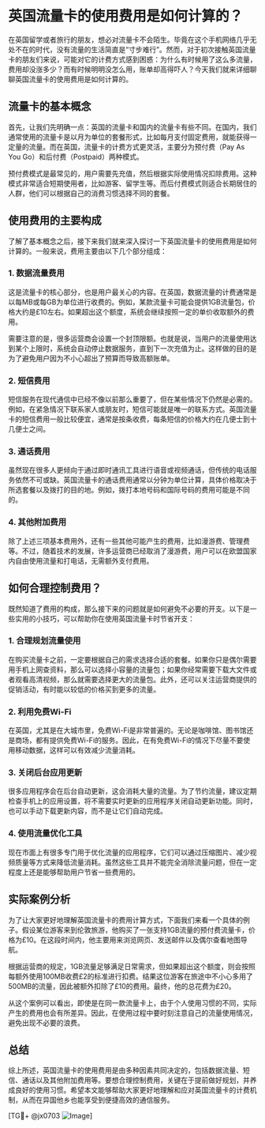 # 英国流量卡的使用费用是如何计算的？

在英国留学或者旅行的朋友，想必对流量卡不会陌生。毕竟在这个手机网络几乎无处不在的时代，没有流量的生活简直是“寸步难行”。然而，对于初次接触英国流量卡的朋友们来说，可能对它的计费方式感到困惑：为什么有时候用了这么多流量，费用却没涨多少？而有时候明明没怎么用，账单却高得吓人？今天我们就来详细聊聊英国流量卡的使用费用是如何计算的。

## 流量卡的基本概念

首先，让我们先明确一点：英国的流量卡和国内的流量卡有些不同。在国内，我们通常使用的流量卡是以月为单位的套餐形式，比如每月支付固定费用，就能获得一定量的流量。而在英国，流量卡的计费方式更灵活，主要分为预付费（Pay As You Go）和后付费（Postpaid）两种模式。

预付费模式是最常见的，用户需要先充值，然后根据实际使用情况扣除费用。这种模式非常适合短期使用者，比如游客、留学生等。而后付费模式则适合长期居住的人群，他们可以根据自己的消费习惯选择不同的套餐。

## 使用费用的主要构成

了解了基本概念之后，接下来我们就来深入探讨一下英国流量卡的使用费用是如何计算的。一般来说，费用主要由以下几个部分组成：

### 1. 数据流量费用
这是流量卡的核心部分，也是用户最关心的内容。在英国，数据流量的计费通常是以每MB或每GB为单位进行收费的。例如，某款流量卡可能会提供1GB流量包，价格大约是£10左右。如果超出这个额度，系统会继续按照一定的单价收取额外的费用。

需要注意的是，很多运营商会设置一个封顶限额。也就是说，当用户的流量使用达到某个上限时，系统会自动停止数据服务，直到下一次充值为止。这样做的目的是为了避免用户因为不小心超出了预算而导致高额账单。

### 2. 短信费用
短信服务在现代通信中已经不像以前那么重要了，但在某些情况下仍然是必需的。例如，在紧急情况下联系家人或朋友时，短信可能就是唯一的联系方式。英国流量卡的短信费用一般比较便宜，通常是按条收费，每条短信的价格大约在几便士到十几便士之间。

### 3. 通话费用
虽然现在很多人更倾向于通过即时通讯工具进行语音或视频通话，但传统的电话服务依然不可或缺。英国流量卡的通话费用通常以分钟为单位计算，具体价格取决于所选套餐以及拨打的目的地。例如，拨打本地号码和国际号码的费用可能是不同的。

### 4. 其他附加费用
除了上述三项基本费用外，还有一些其他可能产生的费用，比如漫游费、管理费等。不过，随着技术的发展，许多运营商已经取消了漫游费，用户可以在欧盟国家内自由使用流量和打电话，无需额外支付费用。

## 如何合理控制费用？

既然知道了费用的构成，那么接下来的问题就是如何避免不必要的开支。以下是一些实用的小技巧，可以帮助你在使用英国流量卡时节省开支：

### 1. 合理规划流量使用
在购买流量卡之前，一定要根据自己的需求选择合适的套餐。如果你只是偶尔需要用手机上网查资料，那么可以选择小容量的流量包；如果你经常需要下载大文件或者观看高清视频，那么就需要选择更大的流量包。此外，还可以关注运营商提供的促销活动，有时能以较低的价格买到更多的流量。

### 2. 利用免费Wi-Fi
在英国，尤其是在大城市里，免费Wi-Fi是非常普遍的。无论是咖啡馆、图书馆还是商场，都有提供免费Wi-Fi的服务。因此，在有免费Wi-Fi的情况下尽量不要使用移动数据，这样可以有效减少流量消耗。

### 3. 关闭后台应用更新
很多应用程序会在后台自动更新，这会消耗大量的流量。为了节约流量，建议定期检查手机上的应用设置，将不需要实时更新的应用程序关闭自动更新功能。同时，也可以手动下载更新内容，而不是让它们自动完成。

### 4. 使用流量优化工具
现在市面上有很多专门用于优化流量的应用程序，它们可以通过压缩图片、减少视频质量等方式来降低流量消耗。虽然这些工具并不能完全消除流量问题，但在一定程度上还是能够帮助用户节省一些费用的。

## 实际案例分析

为了让大家更好地理解英国流量卡的费用计算方式，下面我们来看一个具体的例子。假设某位游客来到伦敦旅游，他购买了一张支持1GB流量的预付费流量卡，价格为£10。在这段时间内，他主要用来浏览网页、发送邮件以及偶尔查看地图导航。

根据运营商的规定，1GB流量足够满足日常需求，但如果超出这个额度，则会按照每额外使用100MB收费£2的标准进行扣费。结果这位游客在旅途中不小心多用了500MB的流量，因此被额外扣除了£10的费用。最终，他的总花费为£20。

从这个案例可以看出，即使是在同一款流量卡上，由于个人使用习惯的不同，实际产生的费用也会有所差异。因此，在使用过程中要时刻注意自己的流量使用情况，避免出现不必要的浪费。

## 总结

综上所述，英国流量卡的使用费用是由多种因素共同决定的，包括数据流量、短信、通话以及其他附加费用等。要想合理控制费用，关键在于提前做好规划，并养成良好的使用习惯。希望本文能够帮助大家更好地理解和应对英国流量卡的计费机制，从而在异国他乡也能享受到便捷高效的通信服务。

[TG💪+ @jx0703 ![Image](https://github.com/user-attachments/assets/dbca1d08-cadb-493c-b0ec-ad6f7a83f270)]